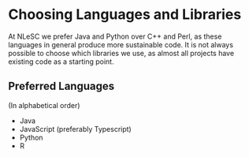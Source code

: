 # Choosing Languages and Libraries

At NLeSC we prefer Java and Python over C++ and Perl, as these languages in general produce more sustainable code. It is not always possible to choose which libraries we use, as almost all projects have existing code as a starting point.

## Preferred Languages

(In alphabetical order)

- Java
- JavaScript (preferably Typescript)
- Python
- R
